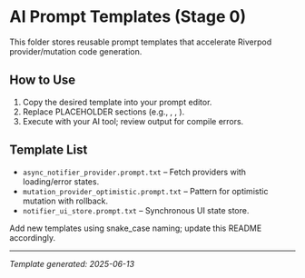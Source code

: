 # AI Prompt Templates (Stage 0)

This folder stores reusable prompt templates that accelerate Riverpod provider/mutation code generation.

## How to Use
1. Copy the desired template into your prompt editor.
2. Replace PLACEHOLDER sections (e.g., <ProviderName>, <Endpoint>, <CacheInvalidations>). 
3. Execute with your AI tool; review output for compile errors.

## Template List
- `async_notifier_provider.prompt.txt` – Fetch providers with loading/error states.
- `mutation_provider_optimistic.prompt.txt` – Pattern for optimistic mutation with rollback.
- `notifier_ui_store.prompt.txt` – Synchronous UI state store.

Add new templates using snake_case naming; update this README accordingly.

---
*Template generated: 2025-06-13* 